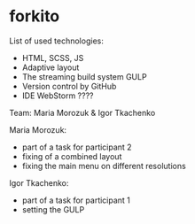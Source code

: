 # forkito

List of used technologies:

- HTML, SCSS, JS
- Adaptive layout 
- The streaming build system GULP
- Version control by GitHub
- IDE WebStorm  ????

Team: Maria Morozuk & Igor Tkachenko

Maria Morozuk: 
- part of a task for participant 2
- fixing of a combined layout 
- fixing the main menu on different resolutions 

Igor Tkachenko:
- part of a task for participant 1
- setting the GULP
